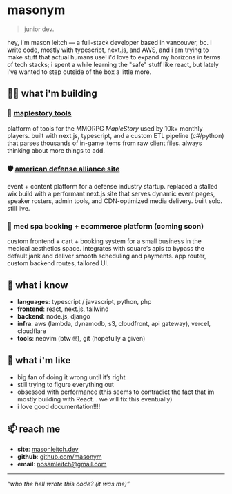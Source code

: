 # masonym

> junior dev.

hey, i'm mason leitch — a full-stack developer based in vancouver, bc. i write code, mostly with typescript, next.js, and AWS, and i am trying to make stuff that actual humans use! i'd love to expand my horizons in terms of tech stacks; i spent a while learning the "safe" stuff like react, but lately i've wanted to step outside of the box a little more.

## 👷‍♂️ what i'm building

### 🍄 [maplestory tools](https://masonym.dev/)
platform of tools for the MMORPG *MapleStory* used by 10k+ monthly players. built with next.js, typescript, and a custom ETL pipeline (c#/python) that parses thousands of in-game items from raw client files. always thinking about more things to add.

### 🛡️ [american defense alliance site](https://www.americandefensealliance.org)
event + content platform for a defense industry startup. replaced a stalled wix build with a performant next.js site that serves dynamic event pages, speaker rosters, admin tools, and CDN-optimized media delivery. built solo. still live.

### 💅 med spa booking + ecommerce platform (coming soon)
custom frontend + cart + booking system for a small business in the medical aesthetics space. integrates with square’s apis to bypass the default jank and deliver smooth scheduling and payments. app router, custom backend routes, tailored UI.

## 🧠 what i know

- **languages**: typescript / javascript, python, php  
- **frontend**: react, next.js, tailwind
- **backend**: node.js, django
- **infra**: aws (lambda, dynamodb, s3, cloudfront, api gateway), vercel, cloudflare
- **tools**: neovim (btw 🤓), git (hopefully a given)

## 💬 what i'm like

- big fan of doing it wrong until it’s right 
- still trying to figure everything out
- obsessed with performance (this seems to contradict the fact that im mostly building with React... we will fix this eventually)
- i love good documentation!!!!

## 📫 reach me

- **site**: [masonleitch.dev](https://masonleitch.dev)  
- **github**: [github.com/masonym](https://github.com/masonym)  
- **email**: [nosamleitch@gmail.com](mailto:nosamleitch@gmail.com)

---

*“who the hell wrote this code? (it was me)”*
